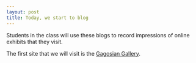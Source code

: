 ```yaml
---
layout: post
title: Today, we start to blog
---
```


Students in the class will use these blogs to record impressions of online exhibits that they visit.

The first site that we will visit is the [Gagosian Gallery](https://gagosian.com/).
